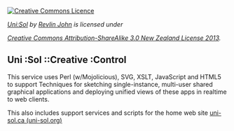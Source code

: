 [![Creative Commons Licence](http://i.creativecommons.org/l/by-sa/3.0/nz/88x31.png)](http://creativecommons.org/licenses/by-sa/3.0/nz/deed.en_GB) 

*[Uni:Sol](http://uni-sol.org) by [Revlin John](mailto:stylogicalmaps@gmail.com) is licensed under* 

*[Creative Commons Attribution-ShareAlike 3.0 New Zealand License 2013](http://creativecommons.org/licenses/by-sa/3.0/nz/deed.en_GB).*

## Uni :Sol ::Creative :Control

This service uses Perl (w/Mojolicious), SVG, XSLT, JavaScript and HTML5 to support Techniques for sketching single-instance, multi-user shared graphical applications and deploying unified views of these apps in realtime to web clients.

This also includes support services and scripts for the home web site [uni-sol.ca (uni-sol.org)](http://uni-sol.ca)


